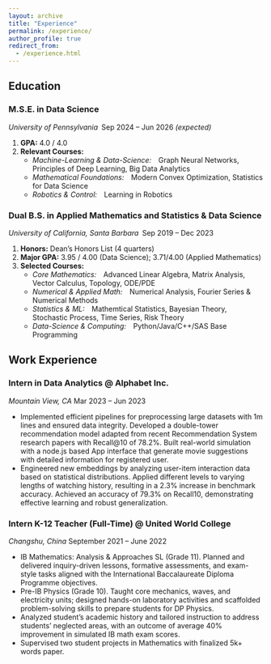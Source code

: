 ```yaml
---
layout: archive
title: "Experience"
permalink: /experience/
author_profile: true
redirect_from: 
  - /experience.html
---
```



## Education

### M.S.E. in Data Science

*University of Pennsylvania* Sep 2024 – Jun 2026 *(expected)*

1. **GPA:** 4.0 / 4.0
2. **Relevant Courses:**
   * *Machine-Learning & Data-Science:* Graph Neural Networks, Principles of Deep Learning, Big Data Analytics
   * *Mathematical Foundations:* Modern Convex Optimization, Statistics for Data Science
   * *Robotics & Control:* Learning in Robotics

### Dual B.S. in Applied Mathematics **and** Statistics & Data Science

*University of California, Santa Barbara* Sep 2019 – Dec 2023

1. **Honors:** Dean’s Honors List (4 quarters)
2. **Major GPA:** 3.95 / 4.00 (Data Science); 3.71/4.00 (Applied Mathematics)
3. **Selected Courses:**
   * *Core Mathematics:* Advanced Linear Algebra, Matrix Analysis, Vector Calculus, Topology, ODE/PDE
   * *Numerical & Applied Math:* Numerical Analysis, Fourier Series & Numerical Methods
   * *Statistics & ML:* Mathemtical Statistics, Bayesian Theory, Stochastic Process, Time Series, Risk Theory
   * *Data-Science & Computing:* Python/Java/C++/SAS Base Programming



## Work Experience

### Intern in Data Analytics @ Alphabet Inc.
*Mountain View, CA* Mar 2023 – Jun 2023

* Implemented efficient pipelines for preprocessing large datasets with 1m lines and ensured data integrity. Developed a double-tower recommendation model adapted from recent Recommendation System research papers with Recall@10 of 78.2%. Built real-world simulation with a node.js based App interface that generate movie suggestions with detailed information for registered user.
* Engineered new embeddings by analyzing user-item interaction data based on statistical distributions. Applied different levels to varying lengths of watching history, resulting in a 2.3% increase in benchmark accuracy. Achieved an accuracy of 79.3% on Recall10, demonstrating effective learning and robust generalization.


### Intern K-12 Teacher (Full-Time) @ United World College
*Changshu, China*  September 2021 – June 2022

* IB Mathematics: Analysis & Approaches SL (Grade 11). Planned and delivered inquiry-driven lessons, formative assessments, and exam-style tasks aligned with the International Baccalaureate Diploma Programme objectives.
* Pre-IB Physics (Grade 10). Taught core mechanics, waves, and electricity units; designed hands-on laboratory activities and scaffolded problem-solving skills to prepare students for DP Physics.
* Analyzed student’s academic history and tailored instruction to address students’ neglected areas, with an outcome of average 40% improvement in simulated IB math exam scores.
* Supervised two student projects in Mathematics with finalized 5k+ words paper.


